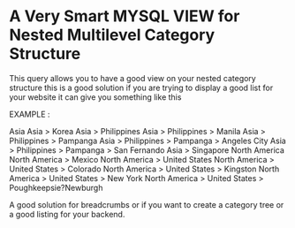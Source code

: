 A Very Smart MYSQL VIEW for Nested Multilevel Category Structure
================================

This query allows you to have a good view on your nested category structure this is a good solution 
if you are trying to display a good list for your website it can give you something like this 

EXAMPLE : 

Asia
Asia > Korea
Asia > Philippines
Asia > Philippines > Manila
Asia > Philippines > Pampanga
Asia > Philippines > Pampanga > Angeles City
Asia > Philippines > Pampanga > San Fernando
Asia > Singapore
North America
North America > Mexico
North America > United States
North America > United States > Colorado
North America > United States > Kingston
North America > United States > New York
North America > United States > Poughkeepsie?Newburgh


A good solution for breadcrumbs or if you want to create a category tree
or a good listing for your backend.
